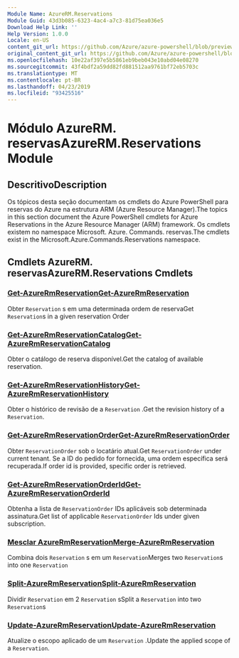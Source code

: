 ```yaml
---
Module Name: AzureRM.Reservations
Module Guid: 43d3b085-6323-4ac4-a7c3-81d75ea036e5
Download Help Link: ''
Help Version: 1.0.0
Locale: en-US
content_git_url: https://github.com/Azure/azure-powershell/blob/preview/src/ResourceManager/Reservations/Commands.Reservations/help/AzureRM.Reservations.md
original_content_git_url: https://github.com/Azure/azure-powershell/blob/preview/src/ResourceManager/Reservations/Commands.Reservations/help/AzureRM.Reservations.md
ms.openlocfilehash: 10e22af397e5b5861eb9beb043e10abd04e08270
ms.sourcegitcommit: 43f4bdf2a59dd82fd881512aa9761bf72eb5703c
ms.translationtype: MT
ms.contentlocale: pt-BR
ms.lasthandoff: 04/23/2019
ms.locfileid: "93425516"
---
```

# <span data-ttu-id="ec837-101">Módulo AzureRM. reservas</span><span class="sxs-lookup"><span data-stu-id="ec837-101">AzureRM.Reservations Module</span></span>
## <span data-ttu-id="ec837-102">Descritivo</span><span class="sxs-lookup"><span data-stu-id="ec837-102">Description</span></span>
<span data-ttu-id="ec837-103">Os tópicos desta seção documentam os cmdlets do Azure PowerShell para reservas do Azure na estrutura ARM (Azure Resource Manager).</span><span class="sxs-lookup"><span data-stu-id="ec837-103">The topics in this section document the Azure PowerShell cmdlets for Azure Reservations in the Azure Resource Manager (ARM) framework.</span></span> <span data-ttu-id="ec837-104">Os cmdlets existem no namespace Microsoft. Azure. Commands. reservas.</span><span class="sxs-lookup"><span data-stu-id="ec837-104">The cmdlets exist in the Microsoft.Azure.Commands.Reservations namespace.</span></span>

## <span data-ttu-id="ec837-105">Cmdlets AzureRM. reservas</span><span class="sxs-lookup"><span data-stu-id="ec837-105">AzureRM.Reservations Cmdlets</span></span>
### [<span data-ttu-id="ec837-106">Get-AzureRmReservation</span><span class="sxs-lookup"><span data-stu-id="ec837-106">Get-AzureRmReservation</span></span>](Get-AzureRmReservation.md)
<span data-ttu-id="ec837-107">Obter `Reservation` s em uma determinada ordem de reserva</span><span class="sxs-lookup"><span data-stu-id="ec837-107">Get `Reservation`s in a given reservation Order</span></span>

### [<span data-ttu-id="ec837-108">Get-AzureRmReservationCatalog</span><span class="sxs-lookup"><span data-stu-id="ec837-108">Get-AzureRmReservationCatalog</span></span>](Get-AzureRmReservationCatalog.md)
<span data-ttu-id="ec837-109">Obter o catálogo de reserva disponível.</span><span class="sxs-lookup"><span data-stu-id="ec837-109">Get the catalog of available reservation.</span></span>

### [<span data-ttu-id="ec837-110">Get-AzureRmReservationHistory</span><span class="sxs-lookup"><span data-stu-id="ec837-110">Get-AzureRmReservationHistory</span></span>](Get-AzureRmReservationHistory.md)
<span data-ttu-id="ec837-111">Obter o histórico de revisão de a `Reservation` .</span><span class="sxs-lookup"><span data-stu-id="ec837-111">Get the revision history of a `Reservation`.</span></span>

### [<span data-ttu-id="ec837-112">Get-AzureRmReservationOrder</span><span class="sxs-lookup"><span data-stu-id="ec837-112">Get-AzureRmReservationOrder</span></span>](Get-AzureRmReservationOrder.md)
<span data-ttu-id="ec837-113">Obter `ReservationOrder` sob o locatário atual.</span><span class="sxs-lookup"><span data-stu-id="ec837-113">Get `ReservationOrder` under current tenant.</span></span> <span data-ttu-id="ec837-114">Se a ID do pedido for fornecida, uma ordem específica será recuperada.</span><span class="sxs-lookup"><span data-stu-id="ec837-114">If order id is provided, specific order is retrieved.</span></span>

### [<span data-ttu-id="ec837-115">Get-AzureRmReservationOrderId</span><span class="sxs-lookup"><span data-stu-id="ec837-115">Get-AzureRmReservationOrderId</span></span>](Get-AzureRmReservationOrderId.md)
<span data-ttu-id="ec837-116">Obtenha a lista de `ReservationOrder` IDs aplicáveis sob determinada assinatura.</span><span class="sxs-lookup"><span data-stu-id="ec837-116">Get list of applicable `ReservationOrder` Ids under given subscription.</span></span>

### [<span data-ttu-id="ec837-117">Mesclar AzureRmReservation</span><span class="sxs-lookup"><span data-stu-id="ec837-117">Merge-AzureRmReservation</span></span>](Merge-AzureRmReservation.md)
<span data-ttu-id="ec837-118">Combina dois `Reservation` s em um `Reservation`</span><span class="sxs-lookup"><span data-stu-id="ec837-118">Merges two `Reservation`s into one `Reservation`</span></span>

### [<span data-ttu-id="ec837-119">Split-AzureRmReservation</span><span class="sxs-lookup"><span data-stu-id="ec837-119">Split-AzureRmReservation</span></span>](Split-AzureRmReservation.md)
<span data-ttu-id="ec837-120">Dividir `Reservation` em 2 `Reservation` s</span><span class="sxs-lookup"><span data-stu-id="ec837-120">Split a `Reservation` into two `Reservation`s</span></span>

### [<span data-ttu-id="ec837-121">Update-AzureRmReservation</span><span class="sxs-lookup"><span data-stu-id="ec837-121">Update-AzureRmReservation</span></span>](Update-AzureRmReservation.md)
<span data-ttu-id="ec837-122">Atualize o escopo aplicado de um `Reservation` .</span><span class="sxs-lookup"><span data-stu-id="ec837-122">Update the applied scope of a `Reservation`.</span></span>

